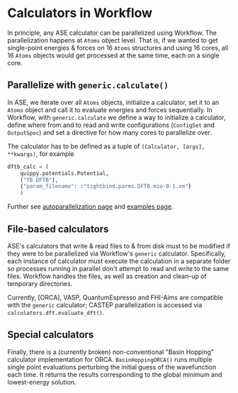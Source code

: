 
# Calculators in Workflow

In principle, any ASE calculator can be parallelized using Workflow. The parallelization happens at `Atoms` object level. That is, if we wanted to get single-point energies & forces on 16 `Atoms` structures and using 16 cores, all 16 `Atoms` objects would get processed at the same time, each on a single core. 


## Parallelize with `generic.calculate()`

In ASE, we iterate over all `Atoms` objects, initialize a calculator, set it to an `Atoms` object and call it to evaluate energies and forces sequentially. In Workflow, with `generic.calculate` we define a way to initialize a calculator, define where from and to read and write configurations (`ConfigSet` and `OutputSpec`) and set a directive for how many cores to parallelize over. 

The calculator has to be defined as a tuple of `(Calculator, [args], **kwargs)`, for example 

```python
dftb_calc = (
    quippy.potentials.Potential, 
    ["TB DFTB"], 
    {"param_filename": :"tightbind.parms.DFTB.mio-0-1.xm"}
    )
```

Further see [autoparallelization page](overview.parallelisation.rst) and [examples page](examples.index.md).  


## File-based calculators

ASE's calculators that write & read files to & from disk must to be modified if they were to be parallelized via Workflow's `generic` calculator. Specifically, each instance of calculator must execute the calculation in a separate folder so processes running in parallel don't attempt to read and write to the same files. Workflow handles the files, as well as creation and clean-up of temporary directories. 

Currently, [ORCA], VASP, QuantumEspresso and FHI-Aims are compatible with the `generic` calculator; CASTEP parallelization is accessed via `calculators.dft.evaluate_dft()`.

## Special calculators

Finally, there is a (currently broken) non-conventional "Basin Hopping" calculator implementation for ORCA. 
`BasinHoppingORCA()` runs multiple single point evaluations perturbing the initial guess of the wavefunction each time. It returns the results corresponding to the global minimum and lowest-energy solution.  


